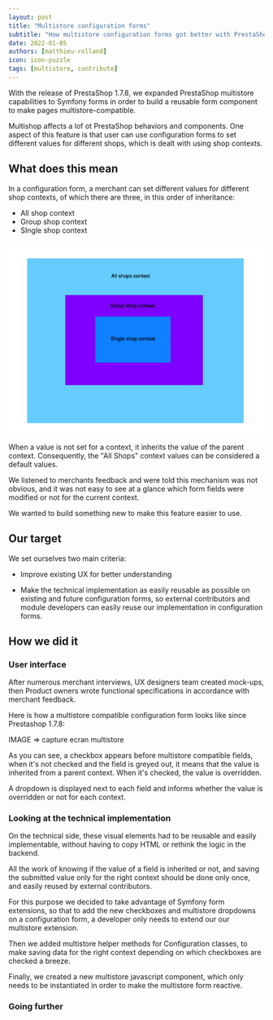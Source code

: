 ```yaml
---
layout: post
title: "Multistore configuration forms"
subtitle: "How multistore configuration forms got better with PrestaShop 1.7.8"
date: 2022-01-05 
authors: [matthieu-rolland]
icon: icon-puzzle
tags: [multistore, contribute]
---
```


With the release of PrestaShop 1.7.8, we expanded PrestaShop multistore capabilities to Symfony forms in order to build a reusable form component to make pages multistore-compatible.

Multishop affects a lof ot PrestaShop behaviors and components. One aspect of this feature is that user can use configuration forms to set different values for different shops, which is dealt with using shop contexts.

## What does this mean

In a configuration form, a merchant can set different values for different shop contexts, of which there are three, in this order of inheritance:

- All shop context
- Group shop context
- SIngle shop context

![Shop contexts](/assets/images/2022/01/shopcontexts.png)

When a value is not set for a context, it inherits the value of the parent context. Consequently, the "All Shops" context values can be considered a default values. 

We listened to merchants feedback and were told this mechanism was not obvious, and it was not easy to see at a glance which form fields were modified or not for the current context.

We wanted to build something new to make this feature easier to use.

## Our target

We set ourselves two main criteria:

- Improve existing UX for better understanding

- Make the technical implementation as easily reusable as possible on existing and future configuration forms, so external contributors and module developers can easily reuse our implementation in configuration forms.

## How we did it

### User interface

After numerous merchant interviews, UX designers team created mock-ups, then Product owners wrote functional specifications in accordance with merchant feedback. 

Here is how a multistore compatible configuration form looks like since Prestashop 1.7.8:

IMAGE => capture ecran multistore

As you can see, a checkbox appears before multistore compatible fields, when it's not checked and the field is greyed out, it means that the value is inherited from a parent context. When it's checked, the value is overridden.

A dropdown is displayed next to each field and informs whether the value is overridden or not for each context.

### Looking at the technical implementation

On the technical side, these visual elements had to be reusable and easily implementable, without having to copy HTML or rethink the logic in the backend. 

All the work of knowing if the value of a field is inherited or not, and saving the submitted value only for the right context should be done only once, and easily reused by external contributors.

For this purpose we decided to take advantage of Symfony form extensions, so that to add the new checkboxes and multistore dropdowns on a configuration form, a developer only needs to extend our our multistore extension. 

Then we added multistore helper methods for Configuration classes, to make saving data for the right context depending on which checkboxes are checked a breeze. 

Finally, we created a new multistore javascript component, which only needs to be instantiated in order to make the multistore form reactive.

### Going further






